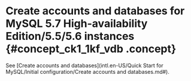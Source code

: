 # Create accounts and databases for MySQL 5.7 High-availability Edition/5.5/5.6 instances {#concept_ck1_1kf_vdb .concept}

See [Create accounts and databases](intl.en-US/Quick Start for MySQL/Initial configuration/Create accounts and databases.md#).

